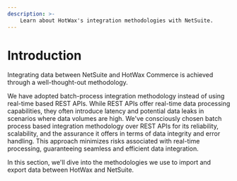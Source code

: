 ```yaml
---
description: >-
    Learn about HotWax's integration methodologies with NetSuite.
---
```


# Introduction

Integrating data between NetSuite and HotWax Commerce is achieved through a well-thought-out methodology.

We have adopted batch-process integration methodology instead of using real-time based REST APIs. While REST APIs offer real-time data processing capabilities, they often introduce latency and potential data leaks in scenarios where data volumes are high. We've consciously chosen batch process based integration methodology over REST APIs for its reliability, scalability, and the assurance it offers in terms of data integrity and error handling. This approach minimizes risks associated with real-time processing, guaranteeing seamless and efficient data integration.

In this section, we'll dive into the methodologies we use to import and export data between HotWax and NetSuite.
